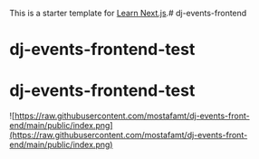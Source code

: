 This is a starter template for [Learn Next.js](https://nextjs.org/learn).# dj-events-frontend
# dj-events-frontend-test
# dj-events-frontend-test
![https://raw.githubusercontent.com/mostafamt/dj-events-front-end/main/public/index.png](https://raw.githubusercontent.com/mostafamt/dj-events-front-end/main/public/index.png)

